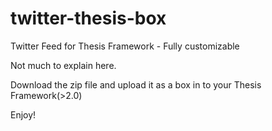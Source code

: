 # twitter-thesis-box
Twitter Feed for Thesis Framework - Fully customizable

Not much to explain here.

Download the zip file and upload it as a box in to your Thesis Framework(>2.0)

Enjoy!
